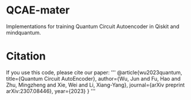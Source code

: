 # QCAE-mater
Implementations for training Quantum Circuit Autoencoder in Qiskit and mindquantum.

# Citation
If you use this code, please cite our paper:
'''
@article{wu2023quantum,
  title={Quantum Circuit AutoEncoder},
  author={Wu, Jun and Fu, Hao and Zhu, Mingzheng and Xie, Wei and Li, Xiang-Yang},
  journal={arXiv preprint arXiv:2307.08446},
  year={2023}
}
'''
